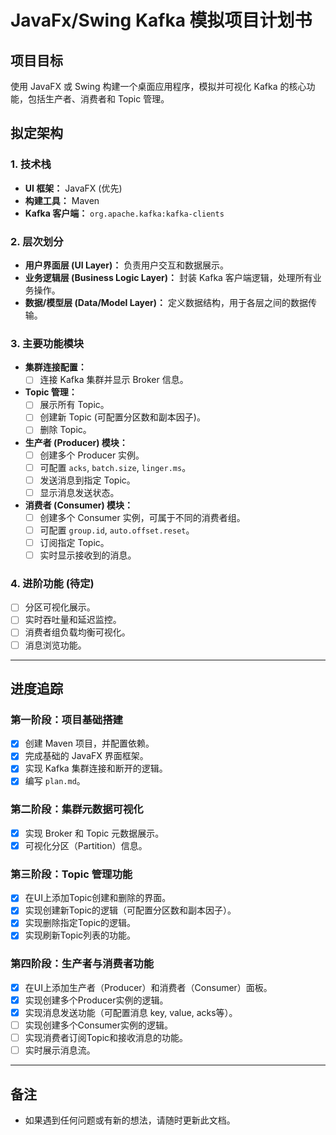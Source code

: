 # JavaFx/Swing Kafka 模拟项目计划书

## 项目目标

使用 JavaFX 或 Swing 构建一个桌面应用程序，模拟并可视化 Kafka 的核心功能，包括生产者、消费者和 Topic 管理。

## 拟定架构

### 1. 技术栈

- **UI 框架：** JavaFX (优先)
- **构建工具：** Maven
- **Kafka 客户端：** `org.apache.kafka:kafka-clients`

### 2. 层次划分

- **用户界面层 (UI Layer)：** 负责用户交互和数据展示。
- **业务逻辑层 (Business Logic Layer)：** 封装 Kafka 客户端逻辑，处理所有业务操作。
- **数据/模型层 (Data/Model Layer)：** 定义数据结构，用于各层之间的数据传输。

### 3. 主要功能模块

- **集群连接配置：**
    - [ ] 连接 Kafka 集群并显示 Broker 信息。
- **Topic 管理：**
    - [ ] 展示所有 Topic。
    - [ ] 创建新 Topic (可配置分区数和副本因子)。
    - [ ] 删除 Topic。
- **生产者 (Producer) 模块：**
    - [ ] 创建多个 Producer 实例。
    - [ ] 可配置 `acks`, `batch.size`, `linger.ms`。
    - [ ] 发送消息到指定 Topic。
    - [ ] 显示消息发送状态。
- **消费者 (Consumer) 模块：**
    - [ ] 创建多个 Consumer 实例，可属于不同的消费者组。
    - [ ] 可配置 `group.id`, `auto.offset.reset`。
    - [ ] 订阅指定 Topic。
    - [ ] 实时显示接收到的消息。

### 4. 进阶功能 (待定)

- [ ] 分区可视化展示。
- [ ] 实时吞吐量和延迟监控。
- [ ] 消费者组负载均衡可视化。
- [ ] 消息浏览功能。

---

## 进度追踪

### 第一阶段：项目基础搭建

- [x] 创建 Maven 项目，并配置依赖。
- [x] 完成基础的 JavaFX 界面框架。
- [x] 实现 Kafka 集群连接和断开的逻辑。
- [x] 编写 `plan.md`。

### 第二阶段：集群元数据可视化

- [x] 实现 Broker 和 Topic 元数据展示。
- [x] 可视化分区（Partition）信息。

### 第三阶段：Topic 管理功能

- [x] 在UI上添加Topic创建和删除的界面。
- [x] 实现创建新Topic的逻辑（可配置分区数和副本因子）。
- [x] 实现删除指定Topic的逻辑。
- [x] 实现刷新Topic列表的功能。

### 第四阶段：生产者与消费者功能

- [x] 在UI上添加生产者（Producer）和消费者（Consumer）面板。
- [x] 实现创建多个Producer实例的逻辑。
- [x] 实现消息发送功能（可配置消息 key, value, acks等）。
- [ ] 实现创建多个Consumer实例的逻辑。
- [ ] 实现消费者订阅Topic和接收消息的功能。
- [ ] 实时展示消息流。

---

## 备注

- 如果遇到任何问题或有新的想法，请随时更新此文档。